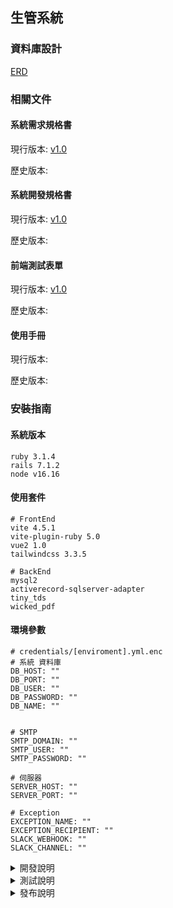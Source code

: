 ## 生管系統

### 資料庫設計
  
  [ERD]()

### 相關文件

  #### 系統需求規格書

  現行版本: 
  [v1.0]()

  歷史版本: 
  
  #### 系統開發規格書
  現行版本:
  [v1.0]()

  歷史版本: 

  #### 前端測試表單
  現行版本:
  [v1.0]()

  歷史版本: 
  
  #### 使用手冊

  現行版本: 
  
  歷史版本:  

### 安裝指南
 
  #### 系統版本
  ```
  ruby 3.1.4
  rails 7.1.2
  node v16.16
  ```
  #### 使用套件
  ```
  # FrontEnd
  vite 4.5.1
  vite-plugin-ruby 5.0
  vue2 1.0
  tailwindcss 3.3.5

  # BackEnd
  mysql2
  activerecord-sqlserver-adapter
  tiny_tds
  wicked_pdf
  ```
  #### 環境參數
  ```
  # credentials/[enviroment].yml.enc
  # 系統 資料庫
  DB_HOST: ""
  DB_PORT: ""
  DB_USER: ""
  DB_PASSWORD: ""
  DB_NAME: ""
  

  # SMTP
  SMTP_DOMAIN: ""  
  SMTP_USER: ""  
  SMTP_PASSWORD: ""

  # 伺服器
  SERVER_HOST: ""
  SERVER_PORT: "" 

  # Exception
  EXCEPTION_NAME: ""
  EXCEPTION_RECIPIENT: ""
  SLACK_WEBHOOK: ""
  SLACK_CHANNEL: ""

  ```

<details>
  <summary>開發說明</summary>
  
  ##### 環境參數
  ```
  # credentials/development.key
  TODO
  ```
  ##### 常用指令
  * 啟動專案: `$ bundle exec foreman start -f Procfile.dev -p [PORT] `
  * 啟動專案(執行腳本): ./bin/dev [PORT]`
  * 重建資料庫: `$ rails dev_func:rebuild`
  * 程式碼樣式檢查: `$ rails dev_func:check_style`
  * 程式碼掃描檢查: `$ rails dev_func:code_analysis`
  * 編輯開發環境參數: `$ rails credentials:edit --environment development`
  
</details>
<details>
  <summary>測試說明</summary>
  
  ##### 測試伺服器
  IP: TODO

  資料庫: TODO 

  ##### 環境參數
  ```
  # credentials/staging.key
  TODO
  ```
</details>
<details>
  <summary>發布說明</summary>

  ##### 發布伺服器
  IP: TODO

  資料庫: TODO


  ##### 環境參數
  ```
  # credentials/production.key
  TODO
  ```

  ##### 注意事項

</details>